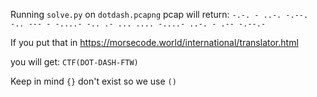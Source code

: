 Running `solve.py` on `dotdash.pcapng` pcap will return:
`-.-. - ..-. -.--. -.. --- - -....- -.. .- ... .... -....- ..-. - .-- -.--.-`

If you put that in https://morsecode.world/international/translator.html

you will get: `CTF(DOT-DASH-FTW)` 

Keep in mind `{}` don't exist so we use `()`
